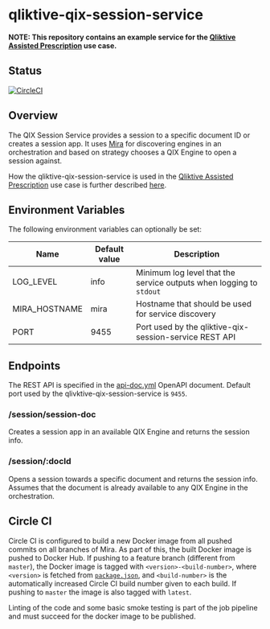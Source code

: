 # qliktive-qix-session-service

**NOTE: This repository contains an example service for the [Qliktive Assisted Prescription](https://github.com/qlik-ea/qliktive-custom-analytics) use case.**

## Status

[![CircleCI](https://circleci.com/gh/qlik-ea/qliktive-qix-session-service.svg?style=shield&circle-token=900edd7d10992c2e85734c3b696eac9ddfb6cfde)](https://circleci.com/gh/qlik-ea/qliktive-qix-session-service)

## Overview

The QIX Session Service provides a session to a specific document ID or creates a session app. It uses [Mira](https://github.com/qlik-ea/mira) for discovering engines in an orchestration and based on strategy chooses a QIX Engine to open a session against.

How the qliktive-qix-session-service is used in the [Qliktive Assisted Prescription](https://github.com/qlik-ea/qliktive-custom-analytics) use case is further described [here](https://github.com/qlik-ea/qliktive-custom-analytics/blob/master/docs/system-design/qix-engine-sessions.md).

## Environment Variables

The following environment variables can optionally be set:

| Name              | Default value           | Description |
| ------------------| ----------------------- | ----------- |
| LOG_LEVEL         | info                    | Minimum log level that the service outputs when logging to `stdout` |
| MIRA_HOSTNAME     | mira                    | Hostname that should be used for service discovery |
| PORT              | 9455                    | Port used by the qliktive-qix-session-service REST API |

## Endpoints

The REST API is specified in the [api-doc.yml](./doc/api-doc.yml) OpenAPI document. Default port used by the qlivktive-qix-session-service is `9455`.

### /session/session-doc

Creates a session app in an available QIX Engine and returns the session info.

### /session/:docId

Opens a session towards a specific document and returns the session info. Assumes that the document is already available to any QIX Engine in the orchestration.

## Circle CI

Circle CI is configured to build a new Docker image from all pushed commits on all branches of Mira. As part of this, the built Docker image is pushed to Docker Hub. If pushing to a feature branch (different from `master`), the Docker image is tagged with `<version>-<build-number>`, where `<version>` is fetched from [`package.json`](./package.json), and `<build-number>` is the automatically increased Circle CI build number given to each build. If pushing to `master` the image is also tagged with `latest`.

Linting of the code and some basic smoke testing is part of the job pipeline and must succeed for the docker image to be published.
